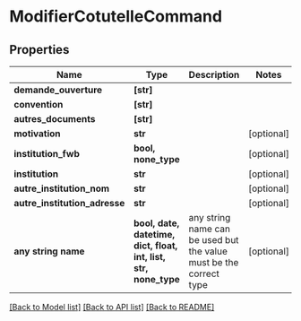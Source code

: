 # ModifierCotutelleCommand


## Properties
Name | Type | Description | Notes
------------ | ------------- | ------------- | -------------
**demande_ouverture** | **[str]** |  | 
**convention** | **[str]** |  | 
**autres_documents** | **[str]** |  | 
**motivation** | **str** |  | [optional] 
**institution_fwb** | **bool, none_type** |  | [optional] 
**institution** | **str** |  | [optional] 
**autre_institution_nom** | **str** |  | [optional] 
**autre_institution_adresse** | **str** |  | [optional] 
**any string name** | **bool, date, datetime, dict, float, int, list, str, none_type** | any string name can be used but the value must be the correct type | [optional]

[[Back to Model list]](../README.md#documentation-for-models) [[Back to API list]](../README.md#documentation-for-api-endpoints) [[Back to README]](../README.md)


